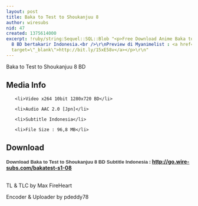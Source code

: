 ```yaml
---
layout: post
title: Baka to Test to Shoukanjuu 8
author: wiresubs
nid: 47
created: 1375614000
excerpt: !ruby/string:Sequel::SQL::Blob "<p>Free Download Anime Baka to Test to Shoukanjuu
  8 BD bertakarir Indonesia.<br />\r\nPreview di Myanimelist : <a href=\"http://bit.ly/15xE58v\"
  target=\"_blank\">http://bit.ly/15xE58v</a></p>\r\n"
---
```

<p class="rtecenter">Baka to Test to Shoukanjuu 8&nbsp;BD</p>

<h2>Media Info</h2>

<ul>
	<li>Video x264 10bit 1280x720 BD</li>
	<li>Audio AAC 2.0 [Jpn]</li>
	<li>Subtitle Indonesia</li>
	<li>File Size : 96,8 MB</li>
</ul>

<h2>Download</h2>

<p><strong><span style="background-color:rgb(255, 255, 255); color:rgb(51, 51, 51); font-family:sans-serif,arial,verdana,trebuchet ms; font-size:13px">Download Baka to Test to Shoukanjuu 8 BD Subtitle Indonesia</span><strong>&nbsp;: <a href="http://go.wire-subs.com/bakatest-s1-08" target="_blank">http://go.wire-subs.com/bakatest-s1-08</a></strong></strong><br />
<br />
TL &amp; TLC by Max FireHeart<br />
Encoder &amp; Uploader by pdeddy78</p>
